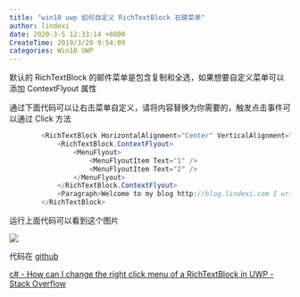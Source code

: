 ```yaml
---
title: "win10 uwp 如何自定义 RichTextBlock 右键菜单"
author: lindexi
date: 2020-3-5 12:33:14 +0800
CreateTime: 2019/3/20 9:54:09
categories: Win10 UWP
---
```


默认的 RichTextBlock 的邮件菜单是包含复制和全选，如果想要自定义菜单可以添加 ContextFlyout 属性

<!--more-->


<!-- CreateTime:2019/3/20 9:54:09 -->

<!-- cdsn -->

通过下面代码可以让右击菜单自定义，请将内容替换为你需要的，触发点击事件可以通过 Click 方法

```csharp
        <RichTextBlock HorizontalAlignment="Center" VerticalAlignment="Center">
            <RichTextBlock.ContextFlyout>
                <MenuFlyout>
                    <MenuFlyoutItem Text="1" />
                    <MenuFlyoutItem Text="2" />
                </MenuFlyout>
            </RichTextBlock.ContextFlyout>
            <Paragraph>Welcome to my blog http://blog.lindexi.com I write some UWP blogs</Paragraph>
        </RichTextBlock>
```

运行上面代码可以看到这个图片

![](http://image.acmx.xyz/lindexi%2F201932094724277)

代码在 [github](https://github.com/lindexi/lindexi_gd/tree/7a716887868435aab72683997806c9e7133722b4/LekaryusijefowHirgemsterevepalltrallxay)

[c# - How can I change the right click menu of a RichTextBlock in UWP - Stack Overflow](https://stackoverflow.com/a/55252373/6116637 )

